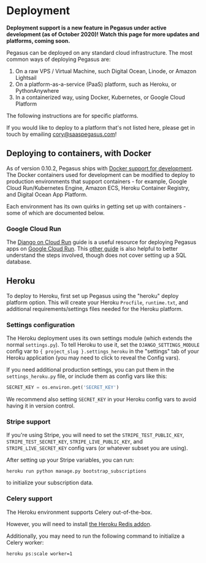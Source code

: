 # Deployment

**Deployment support is a new feature in Pegasus under active development (as of October 2020)!
Watch this page for more updates and platforms, coming soon.**

Pegasus can be deployed on any standard cloud infrastructure.
The most common ways of deploying Pegasus are:

1. On a raw VPS / Virtual Machine, such Digital Ocean, Linode, or Amazon Lightsail
2. On a platform-as-a-service (PaaS) platform, such as Heroku, or PythonAnywhere
3. In a containerized way, using Docker, Kubernetes, or Google Cloud Platform

The following instructions are for specific platforms.

If you would like to deploy to a platform that's not listed here, please get in touch by emailing 
cory@saaspegasus.com!

## Deploying to containers, with Docker

As of version 0.10.2, Pegasus ships with [Docker support for development](/docker/).
The Docker containers used for development can be modified to deploy to production environments
that support containers - for example, Google Cloud Run/Kubernetes Engine, Amazon ECS,
Heroku Container Registry, and Digital Ocean App Platform.

Each environment has its own quirks in getting set up with containers - some of which are documented below.

### Google Cloud Run

The [Django on Cloud Run](https://codelabs.developers.google.com/codelabs/cloud-run-django) guide is a useful
resource for deploying Pegasus apps on [Google Cloud Run](https://cloud.google.com/run).
This [other guide](https://medium.com/@lhennessy/running-django-on-google-cloud-run-with-cloudsql-ac8141095b77) is
also helpful to better understand the steps involved, though does not cover
setting up a SQL database.


## Heroku

To deploy to Heroku, first set up Pegasus using the "heroku" deploy platform option.
This will create your Heroku `Procfile`, `runtime.txt`, and additional requirements/settings files
needed for the Heroku platform.

### Settings configuration

The Heroku deployment uses its own settings module (which extends the normal `settings.py`).
To tell Heroku to use it, set the `DJANGO_SETTINGS_MODULE` config var to `{ project_slug }.settings_heroku`
in the "settings" tab of your Heroku application (you may need to click to reveal the Config vars).

If you need additional production settings, you can put them in the `settings_heroku.py` file,
or include them as config vars like this:

```python
SECRET_KEY = os.environ.get('SECRET_KEY')
```

We recommend also setting `SECRET_KEY` in your Heroku config vars to avoid having it in version control.

### Stripe support

If you're using Stripe, you will need to set the `STRIPE_TEST_PUBLIC_KEY`, `STRIPE_TEST_SECRET_KEY`, 
`STRIPE_LIVE_PUBLIC_KEY`, and `STRIPE_LIVE_SECRET_KEY` config vars (or whatever subset you are using).

After setting up your Stripe variables, you can run:

```
heroku run python manage.py bootstrap_subscriptions
```

to initialize your subscription data.

### Celery support

The Heroku environment supports Celery out-of-the-box.

However, you will need to install [the Heroku Redis addon](https://elements.heroku.com/addons/heroku-redis).

Additionally, you may need to run the following command to initialize a Celery worker:

```
heroku ps:scale worker=1
```

